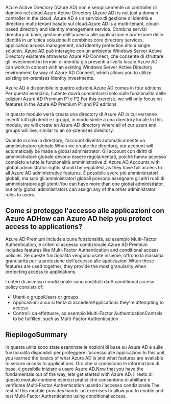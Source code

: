 <span data-ttu-id="74ad0-101">Azure Active Directory (Azure AD) non è semplicemente un controller di dominio nel cloud.</span><span class="sxs-lookup"><span data-stu-id="74ad0-101">Azure Active Directory (Azure AD) is not just a domain controller in the cloud.</span></span> <span data-ttu-id="74ad0-102">Azure AD è un servizio di gestione di identità e directory multi-tenant basato sul cloud.</span><span class="sxs-lookup"><span data-stu-id="74ad0-102">Azure AD is a multi-tenant, cloud-based directory and identity management service.</span></span> <span data-ttu-id="74ad0-103">Combina servizi directory di base, gestione dell'accesso alle applicazioni e protezione delle identità in un'unica soluzione.</span><span class="sxs-lookup"><span data-stu-id="74ad0-103">It combines core directory services, application access management, and identity protection into a single solution.</span></span> <span data-ttu-id="74ad0-104">Azure AD può interagire con un ambiente Windows Server Active Directory esistente attraverso Azure AD Connect, che consente di sfruttare gli investimenti in termini di identità già presenti a livello locale.</span><span class="sxs-lookup"><span data-stu-id="74ad0-104">Azure AD can work in concert with an existing Windows Server Active Directory environment by way of Azure AD Connect, which allows you to utilize existing on-premises identity investments.</span></span>

<span data-ttu-id="74ad0-105">Azure AD è disponibile in quattro edizioni.</span><span class="sxs-lookup"><span data-stu-id="74ad0-105">Azure AD comes in four editions.</span></span> <span data-ttu-id="74ad0-106">Per questo esercizio, l'utente dovrà concentrarsi solo sulle funzionalità delle edizioni Azure AD Premium P1 e P2.</span><span class="sxs-lookup"><span data-stu-id="74ad0-106">For this exercise, we will only focus on features in the Azure AD Premium P1 and P2 editions.</span></span>

<span data-ttu-id="74ad0-107">In questo modulo verrà creata una directory di Azure AD in cui verranno inseriti tutti gli utenti e i gruppi, in modo simile a una directory locale.</span><span class="sxs-lookup"><span data-stu-id="74ad0-107">In this module, we will create an Azure AD directory where all of our users and groups will live, similar to an on-premises directory.</span></span>

<span data-ttu-id="74ad0-108">Quando si crea la directory, l'account diventa automaticamente un amministratore globale.</span><span class="sxs-lookup"><span data-stu-id="74ad0-108">When we create the directory, our account will automatically be made a global administrator.</span></span> <span data-ttu-id="74ad0-109">Gli account con diritti di amministratore globale devono essere regolamentati, poiché hanno accesso completo a tutte le funzionalità amministrative di Azure AD.</span><span class="sxs-lookup"><span data-stu-id="74ad0-109">Accounts with global administrator rights should be regulated, as they have full access to all Azure AD administrative features.</span></span> <span data-ttu-id="74ad0-110">È possibile avere più amministratori globali, ma solo gli amministratori globali possono assegnare gli altri ruoli di amministratore agli utenti.</span><span class="sxs-lookup"><span data-stu-id="74ad0-110">You can have more than one global administrator, but only global administrators can assign any of the other administrator roles to users.</span></span>

## <a name="how-can-azure-ad-help-you-protect-access-to-applications"></a><span data-ttu-id="74ad0-111">Come si protegge l'accesso alle applicazioni con Azure AD</span><span class="sxs-lookup"><span data-stu-id="74ad0-111">How can Azure AD help you protect access to applications?</span></span>

<span data-ttu-id="74ad0-112">Azure AD Premium include alcune funzionalità, ad esempio Multi-Factor Authentication, e criteri di accesso condizionale.</span><span class="sxs-lookup"><span data-stu-id="74ad0-112">Azure AD Premium includes features like Multi-Factor Authentication and conditional access policies.</span></span> <span data-ttu-id="74ad0-113">Se queste funzionalità vengono usate insieme, offrono la massima granularità per la protezione dell'accesso alle applicazioni.</span><span class="sxs-lookup"><span data-stu-id="74ad0-113">When these features are used together, they provide the most granularity when protecting access to applications.</span></span>

<span data-ttu-id="74ad0-114">I criteri di accesso condizionale sono costituiti da:</span><span class="sxs-lookup"><span data-stu-id="74ad0-114">A conditional access policy consists of:</span></span>
   * <span data-ttu-id="74ad0-115">Utenti o gruppi</span><span class="sxs-lookup"><span data-stu-id="74ad0-115">Users or groups</span></span>
   * <span data-ttu-id="74ad0-116">Applicazioni a cui si tenta di accedere</span><span class="sxs-lookup"><span data-stu-id="74ad0-116">Applications they're attempting to access</span></span>
   * <span data-ttu-id="74ad0-117">Controlli da effettuare, ad esempio Multi-Factor Authentication</span><span class="sxs-lookup"><span data-stu-id="74ad0-117">Controls to be fulfilled, such as Multi-Factor Authentication</span></span>

## <a name="summary"></a><span data-ttu-id="74ad0-118">Riepilogo</span><span class="sxs-lookup"><span data-stu-id="74ad0-118">Summary</span></span>

<span data-ttu-id="74ad0-119">In questa unità sono state esaminate le nozioni di base su Azure AD e sulle funzionalità disponibili per proteggere l'accesso alle applicazioni.</span><span class="sxs-lookup"><span data-stu-id="74ad0-119">In this unit, you learned the basics of what Azure AD is and what features are available to secure access to applications.</span></span> <span data-ttu-id="74ad0-120">Ora che si conoscono le informazioni di base, è possibile iniziare a usare Azure AD.</span><span class="sxs-lookup"><span data-stu-id="74ad0-120">Now that you have the fundamentals out of the way, lets get started with Azure AD.</span></span> <span data-ttu-id="74ad0-121">Il resto di questo modulo contiene esercizi pratici che consentono di abilitare e verificare Multi-Factor Authentication usando l'accesso condizionale.</span><span class="sxs-lookup"><span data-stu-id="74ad0-121">The rest of this module provides hands-on exercises to allow you to enable and test Multi-Factor Authentication using conditional access.</span></span>
